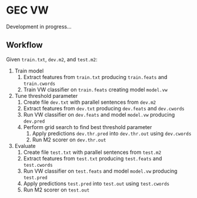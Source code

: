 GEC VW
======

Development in progress...


Workflow
--------

Given `train.txt`, `dev.m2`, and `test.m2`:

1. Train model
    1. Extract features from `train.txt` producing `train.feats` and `train.cwords`
    1. Train VW classifier on `train.feats` creating model `model.vw`
1. Tune threshold parameter
    1. Create file `dev.txt` with parallel sentences from `dev.m2`
    1. Extract features from `dev.txt` producing `dev.feats` and `dev.cwords`
    1. Run VW classifier on `dev.feats` and model `model.vw` producing `dev.pred`
    1. Perform grid search to find best threshold parameter
        1. Apply predictions `dev.thr.pred` into `dev.thr.out` using `dev.cwords`
        1. Run M2 scorer on `dev.thr.out`
1. Evaluate
    1. Create file `test.txt` with parallel sentences from `test.m2`
    1. Extract features from `test.txt` producing `test.feats` and `test.cwords`
    1. Run VW classifier on `test.feats` and model `model.vw` producing `test.pred`
    1. Apply predictions `test.pred` into `test.out` using `test.cwords`
    1. Run M2 scorer on `test.out`
